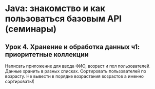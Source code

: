 # Java: знакомство и как пользоваться базовым API (семинары)
## Урок 4. Хранение и обработка данных ч1: приоритетные коллекции
Написать приложение для ввода ФИО, возраст и пол пользователей.
Данные хранить в разных списках.
Сортировать пользователей по возрасту.
Не вывести в порядке возрастания возрастов а именно сортировать!)
